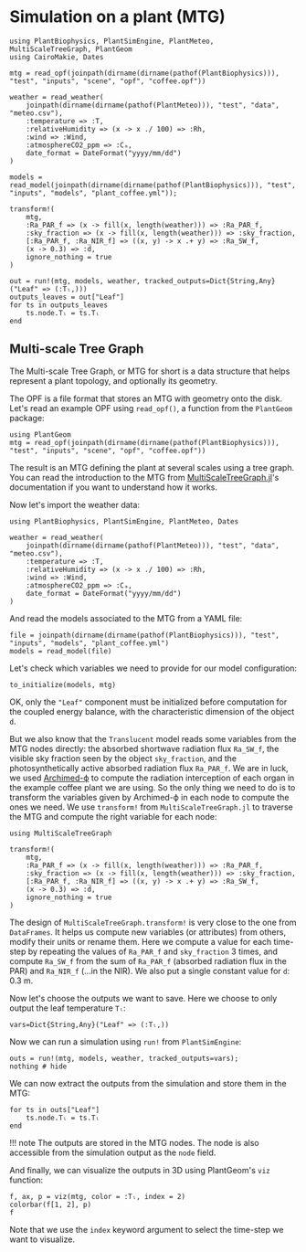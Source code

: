 # Simulation on a plant (MTG)

```@setup usepkg
using PlantBiophysics, PlantSimEngine, PlantMeteo, MultiScaleTreeGraph, PlantGeom
using CairoMakie, Dates

mtg = read_opf(joinpath(dirname(dirname(pathof(PlantBiophysics))), "test", "inputs", "scene", "opf", "coffee.opf"))

weather = read_weather(
    joinpath(dirname(dirname(pathof(PlantMeteo))), "test", "data", "meteo.csv"),
    :temperature => :T,
    :relativeHumidity => (x -> x ./ 100) => :Rh,
    :wind => :Wind,
    :atmosphereCO2_ppm => :Cₐ,
    date_format = DateFormat("yyyy/mm/dd")
)

models = read_model(joinpath(dirname(dirname(pathof(PlantBiophysics))), "test", "inputs", "models", "plant_coffee.yml"));

transform!(
    mtg,
    :Ra_PAR_f => (x -> fill(x, length(weather))) => :Ra_PAR_f,
    :sky_fraction => (x -> fill(x, length(weather))) => :sky_fraction,
    [:Ra_PAR_f, :Ra_NIR_f] => ((x, y) -> x .+ y) => :Ra_SW_f,
    (x -> 0.3) => :d,
    ignore_nothing = true
)

out = run!(mtg, models, weather, tracked_outputs=Dict{String,Any}("Leaf" => (:Tₗ,)))
outputs_leaves = out["Leaf"]
for ts in outputs_leaves
    ts.node.Tₗ = ts.Tₗ
end
```

## Multi-scale Tree Graph

The Multi-scale Tree Graph, or MTG for short is a data structure that helps represent a plant topology, and optionally its geometry.

The OPF is a file format that stores an MTG with geometry onto the disk. Let's read an example OPF using `read_opf()`, a function from the `PlantGeom` package:

```@example usepkg
using PlantGeom
mtg = read_opf(joinpath(dirname(dirname(pathof(PlantBiophysics))), "test", "inputs", "scene", "opf", "coffee.opf"))
```

The result is an MTG defining the plant at several scales using a tree graph. You can read the introduction to the MTG from [MultiScaleTreeGraph.jl](https://vezy.github.io/MultiScaleTreeGraph.jl/stable/the_mtg/mtg_concept/)'s documentation if you want to understand how it works.

Now let's import the weather data:

```@example usepkg
using PlantBiophysics, PlantSimEngine, PlantMeteo, Dates

weather = read_weather(
    joinpath(dirname(dirname(pathof(PlantMeteo))), "test", "data", "meteo.csv"),
    :temperature => :T,
    :relativeHumidity => (x -> x ./ 100) => :Rh,
    :wind => :Wind,
    :atmosphereCO2_ppm => :Cₐ,
    date_format = DateFormat("yyyy/mm/dd")
)
```

And read the models associated to the MTG from a YAML file:

```@example usepkg
file = joinpath(dirname(dirname(pathof(PlantBiophysics))), "test", "inputs", "models", "plant_coffee.yml")
models = read_model(file)
```

Let's check which variables we need to provide for our model configuration:

```@example usepkg
to_initialize(models, mtg)
```

OK, only the `"Leaf"` component must be initialized before computation for the coupled energy balance, with the characteristic dimension of the object `d`.

But we also know that the `Translucent` model reads some variables from the MTG nodes directly: the absorbed shortwave radiation flux `Ra_SW_f`, the visible sky fraction seen by the object `sky_fraction`, and the photosynthetically active absorbed radiation flux `Ra_PAR_f`. We are in luck, we used [Archimed-ϕ](https://archimed-platform.github.io/archimed-phys-user-doc/) to compute the radiation interception of each organ in the example coffee plant we are using. So the only thing we need to do is to transform the variables given by Archimed-ϕ in each node to compute the ones we need. We use `transform!` from `MultiScaleTreeGraph.jl` to traverse the MTG and compute the right variable for each node:

```@example usepkg
using MultiScaleTreeGraph

transform!(
    mtg,
    :Ra_PAR_f => (x -> fill(x, length(weather))) => :Ra_PAR_f,
    :sky_fraction => (x -> fill(x, length(weather))) => :sky_fraction,
    [:Ra_PAR_f, :Ra_NIR_f] => ((x, y) -> x .+ y) => :Ra_SW_f,
    (x -> 0.3) => :d,
    ignore_nothing = true
)
```

The design of `MultiScaleTreeGraph.transform!` is very close to the one from `DataFrames`. It helps us compute new variables (or attributes) from others, modify their units or rename them. Here we compute a value for each time-step by repeating the values of `Ra_PAR_f` and `sky_fraction` 3 times, and compute `Ra_SW_f` from the sum of `Ra_PAR_f` (absorbed radiation flux in the PAR) and `Ra_NIR_f` (...in the NIR). We also put a single constant value for `d`: 0.3 m.

Now let's choose the outputs we want to save. Here we choose to only output the leaf temperature `Tₗ`:

```@example usepkg
vars=Dict{String,Any}("Leaf" => (:Tₗ,))
```

Now we can run a simulation using `run!` from `PlantSimEngine`:

```@example usepkg
outs = run!(mtg, models, weather, tracked_outputs=vars);
nothing # hide
```

We can now extract the outputs from the simulation and store them in the MTG:

```@example usepkg
for ts in outs["Leaf"]
    ts.node.Tₗ = ts.Tₗ
end
```

!!! note
    The outputs are stored in the MTG nodes. The node is also accessible from the simulation output as the `node` field.

And finally, we can visualize the outputs in 3D using PlantGeom's `viz` function:

```@example usepkg
f, ax, p = viz(mtg, color = :Tₗ, index = 2)
colorbar(f[1, 2], p)
f
```

Note that we use the `index` keyword argument to select the time-step we want to visualize.